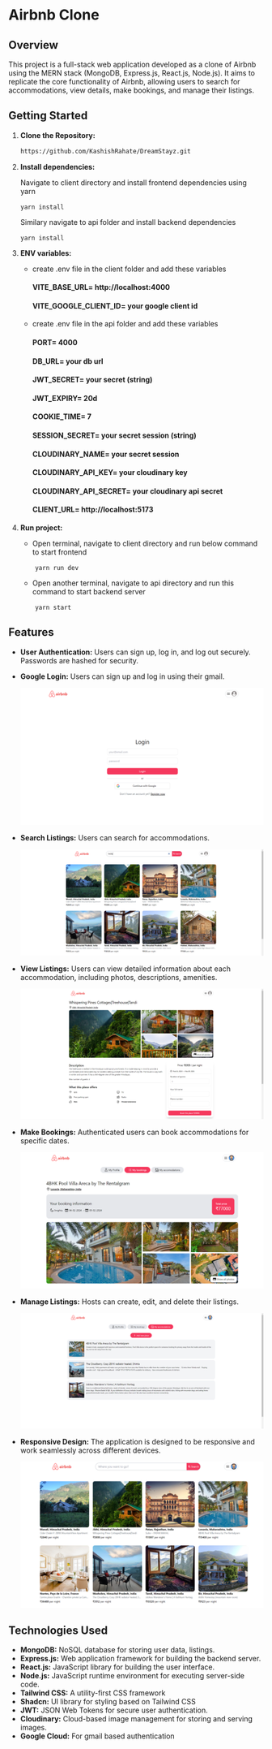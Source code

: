 # Airbnb Clone

## Overview

This project is a full-stack web application developed as a clone of Airbnb using the MERN stack (MongoDB, Express.js, React.js, Node.js). It aims to replicate the core functionality of Airbnb, allowing users to search for accommodations, view details, make bookings, and manage their listings.

## Getting Started

1. **Clone the Repository:**

   ```bash
   https://github.com/KashishRahate/DreamStayz.git

   ```

2. **Install dependencies:**

   Navigate to client directory and install frontend dependencies using yarn

   ```
   yarn install
   ```

   Similary navigate to api folder and install backend dependencies

   ```
   yarn install
   ```

3. **ENV variables:**

   - create .env file in the client folder and add these variables

     #### VITE_BASE_URL= http://localhost:4000

     #### VITE_GOOGLE_CLIENT_ID= your google client id

   - create .env file in the api folder and add these variables

     #### PORT= 4000

     #### DB_URL= your db url

     #### JWT_SECRET= your secret (string)

     #### JWT_EXPIRY= 20d

     #### COOKIE_TIME= 7

     #### SESSION_SECRET= your secret session (string)

     #### CLOUDINARY_NAME= your secret session

     #### CLOUDINARY_API_KEY= your cloudinary key

     #### CLOUDINARY_API_SECRET= your cloudinary api secret

     #### CLIENT_URL= http://localhost:5173

4. **Run project:**
   - Open terminal, navigate to client directory and run below command to start frontend
   ```
       yarn run dev
   ```
   - Open another terminal, navigate to api directory and run this command to start backend server
   ```
       yarn start
   ```

## Features

- **User Authentication:** Users can sign up, log in, and log out securely. Passwords are hashed for security.
- **Google Login:** Users can sign up and log in using their gmail.

  ![Airbnb Logo](client/public/assets/auth.png)

- **Search Listings:** Users can search for accommodations.

  ![Airbnb Logo](client/public/assets/search.png)

- **View Listings:** Users can view detailed information about each accommodation, including photos, descriptions, amenities.

  ![Airbnb Logo](client/public/assets/view.png)

- **Make Bookings:** Authenticated users can book accommodations for specific dates.

  ![Airbnb Logo](client/public/assets/book.png)

- **Manage Listings:** Hosts can create, edit, and delete their listings.

  ![Airbnb Logo](client/public/assets/manage.png)

- **Responsive Design:** The application is designed to be responsive and work seamlessly across different devices.

  ![Airbnb Logo](client/public/assets/hero.png)

## Technologies Used

- **MongoDB:** NoSQL database for storing user data, listings.
- **Express.js:** Web application framework for building the backend server.
- **React.js:** JavaScript library for building the user interface.
- **Node.js:** JavaScript runtime environment for executing server-side code.
- **Tailwind CSS:** A utility-first CSS framework
- **Shadcn:** UI library for styling based on Tailwind CSS
- **JWT:** JSON Web Tokens for secure user authentication.
- **Cloudinary:** Cloud-based image management for storing and serving images.
- **Google Cloud:** For gmail based authentication
